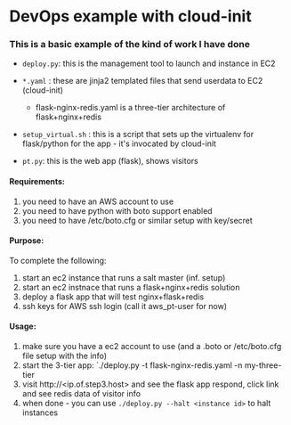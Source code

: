 # DevOps example with cloud-init
### This is a basic example of the kind of work I have done

* `deploy.py`:  this is the management tool to launch and instance in EC2 

* `*.yaml` :  these are jinja2 templated files that send userdata to EC2 (cloud-init)
   *  flask-nginx-redis.yaml is a three-tier architecture of flask+nginx+redis

* `setup_virtual.sh` : this is a script that sets up the virtualenv for flask/python for 
the app - it's invocated by cloud-init

* `pt.py`: this is the web app (flask), shows visitors

#### Requirements:
1. you need to have an AWS account to use
2. you need to have python with boto support enabled
3. you need to have /etc/boto.cfg or similar setup with key/secret

#### Purpose:
To complete the following:

1. start an ec2 instance that runs a salt master (inf. setup)
2. start an ec2 instnace that runs a flask+nginx+redis solution
3. deploy a flask app that will test nginx+flask+redis
5. ssh keys for AWS ssh login (call it aws_pt-user for now)

#### Usage:

1. make sure you have a ec2 account to use (and a .boto or /etc/boto.cfg file setup with the info)
2. start the 3-tier app: `./deploy.py -t flask-nginx-redis.yaml -n my-three-tier 
4. visit http://\<ip.of.step3.host\> and see the flask app respond, click link and see redis data of visitor info
6. when done - you can use `./deploy.py --halt <instance id>` to halt instances

